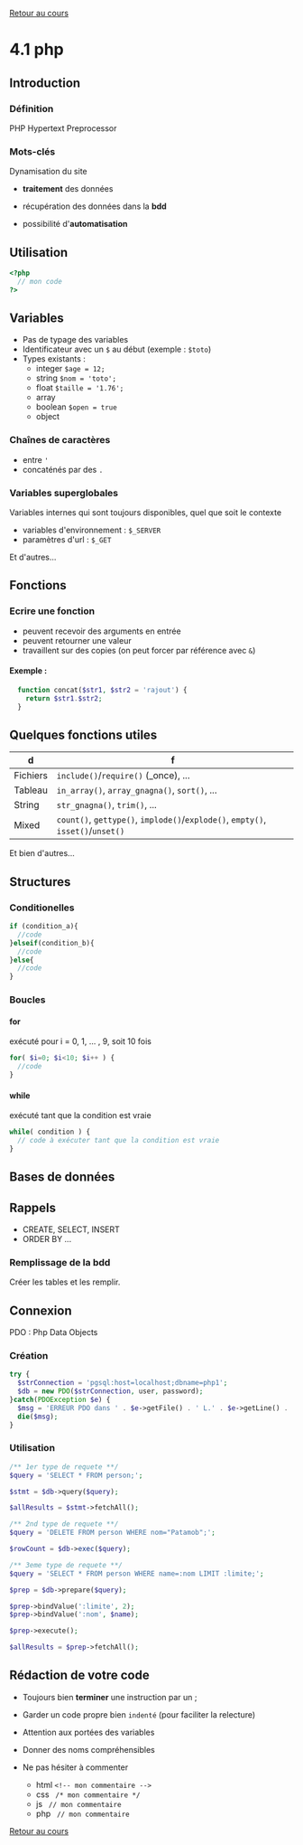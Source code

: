 [Retour au cours](../cours.md)

# 4.1 php

## Introduction

### Définition

PHP Hypertext Preprocessor

### Mots-clés

Dynamisation du site

* __traitement__ des données

* récupération des données dans la __bdd__

* possibilité d'__automatisation__

## Utilisation

```php
<?php
  // mon code
?>
```

## Variables

* Pas de typage des variables
* Identificateur avec un `$` au début (exemple : `$toto`)
* Types existants :
	- integer `$age = 12;`
	- string `$nom = 'toto';`
	- float `$taille = '1.76';`
	- array
	- boolean `$open = true`
	- object

### Chaînes de caractères

* entre `'`
* concaténés par des `.`

### Variables superglobales

Variables internes qui sont toujours disponibles, quel que soit le contexte

* variables d'environnement : `$_SERVER`
* paramètres d'url : `$_GET`

Et d'autres...

## Fonctions

### Ecrire une fonction

* peuvent recevoir des arguments en entrée
* peuvent retourner une valeur
* travaillent sur des copies (on peut forcer par référence avec `&`)

#### Exemple :

```php
  function concat($str1, $str2 = 'rajout') {
    return $str1.$str2;
  }
```

## Quelques fonctions utiles

d |	f
--- | ---
Fichiers | `include()`/`require()` (_once), ...
Tableau | `in_array()`, `array_gnagna()`, `sort()`, ...
String | `str_gnagna()`, `trim()`, ...
Mixed | `count()`, `gettype()`, `implode()`/`explode()`, `empty()`, `isset()`/`unset()`

Et bien d'autres...

## Structures

### Conditionelles

```php
if (condition_a){
  //code
}elseif(condition_b){
  //code
}else{
  //code
}
```
### Boucles

#### for

exécuté pour i = 0, 1, ... , 9, soit 10 fois

```php
for( $i=0; $i<10; $i++ ) {
  //code
}
```

#### while

exécuté tant que la condition est vraie

```php
while( condition ) {
  // code à exécuter tant que la condition est vraie
}
```

## Bases de données

## Rappels

* CREATE, SELECT, INSERT
* ORDER BY
...

### Remplissage de la bdd

Créer les tables et les remplir.

## Connexion

PDO : Php Data Objects

### Création

```php
try {
  $strConnection = 'pgsql:host=localhost;dbname=php1';
  $db = new PDO($strConnection, user, password);
}catch(PDOException $e) {
  $msg = 'ERREUR PDO dans ' . $e->getFile() . ' L.' . $e->getLine() . ' : ' . $e->getMessage();
  die($msg);
}
```

### Utilisation

```php
/** 1er type de requete **/
$query = 'SELECT * FROM person;';

$stmt = $db->query($query);

$allResults = $stmt->fetchAll();

/** 2nd type de requete **/
$query = 'DELETE FROM person WHERE nom="Patamob";';

$rowCount = $db->exec($query);

/** 3eme type de requete **/
$query = 'SELECT * FROM person WHERE name=:nom LIMIT :limite;';

$prep = $db->prepare($query);

$prep->bindValue(':limite', 2);
$prep->bindValue(':nom', $name);

$prep->execute();

$allResults = $prep->fetchAll();
```

## Rédaction de votre code

- Toujours bien __terminer__ une instruction par un ;

- Garder un code propre bien `indenté` (pour faciliter la relecture)

- Attention aux portées des variables

- Donner des noms compréhensibles

- Ne pas hésiter à commenter
	* html `<!-- mon commentaire -->`
	* css ` /* mon commentaire */`
	* js ` // mon commentaire`
	* php ` // mon commentaire`

[Retour au cours](../cours.md)
